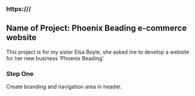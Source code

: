 ### https:///

## Name of Project: Phoenix Beading e-commerce website

This project is for my sister Elsa Boyle, she asked me to develop a website for her new business ‘Phoenix Beading’.

### Step One

Create branding and navigation area in header.